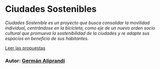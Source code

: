 
# Ciudades Sostenibles
*Ciudades Sostenible es un proyecto que busca consolidar la movilidad individual, centrándose en la bicicleta, como eje de un nuevo orden socio cultural que promueva la sostenibilidad de la ciudades y re adapte sus espacios en beneficio de sus habitantes.*

[Leer las propuestas](https://galiprandi.github.io/ciudades-sostenibles/) 

### Autor: [Germán Aliprandi](mailto:galiprandi@gmail.com)
